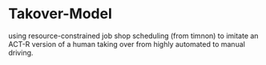 # Takover-Model
using resource-constrained job shop scheduling (from timnon) to imitate an ACT-R version of a human taking over from highly automated to manual driving.
